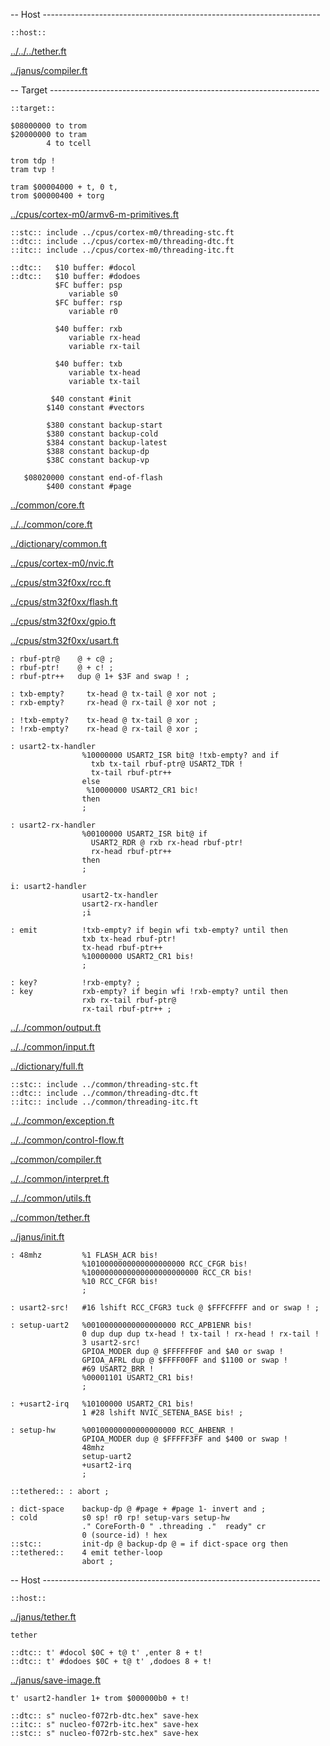 -- Host ---------------------------------------------------------------------

    ::host::

[../../../tether.ft](../../../tether.ft.md)

[../janus/compiler.ft](../janus/compiler.ft.md)


-- Target -------------------------------------------------------------------

    ::target::

    $08000000 to trom
    $20000000 to tram
            4 to tcell

    trom tdp !
    tram tvp !

    tram $00004000 + t, 0 t,
    trom $00000400 + torg

[../cpus/cortex-m0/armv6-m-primitives.ft](../cpus/cortex-m0/armv6-m-primitives.ft.md)

    ::stc:: include ../cpus/cortex-m0/threading-stc.ft
    ::dtc:: include ../cpus/cortex-m0/threading-dtc.ft
    ::itc:: include ../cpus/cortex-m0/threading-itc.ft

    ::dtc::   $10 buffer: #docol
    ::dtc::   $10 buffer: #dodoes
              $FC buffer: psp
                 variable s0
              $FC buffer: rsp
                 variable r0

              $40 buffer: rxb
                 variable rx-head
                 variable rx-tail

              $40 buffer: txb
                 variable tx-head
                 variable tx-tail

             $40 constant #init
            $140 constant #vectors

            $380 constant backup-start
            $380 constant backup-cold
            $384 constant backup-latest
            $388 constant backup-dp
            $38C constant backup-vp

       $08020000 constant end-of-flash
            $400 constant #page

[../common/core.ft](../common/core.ft.md)

[../../common/core.ft](../../common/core.ft.md)

[../dictionary/common.ft](../dictionary/common.ft.md)


[../cpus/cortex-m0/nvic.ft](../cpus/cortex-m0/nvic.ft.md)

[../cpus/stm32f0xx/rcc.ft](../cpus/stm32f0xx/rcc.ft.md)

[../cpus/stm32f0xx/flash.ft](../cpus/stm32f0xx/flash.ft.md)

[../cpus/stm32f0xx/gpio.ft](../cpus/stm32f0xx/gpio.ft.md)

[../cpus/stm32f0xx/usart.ft](../cpus/stm32f0xx/usart.ft.md)


    : rbuf-ptr@    @ + c@ ;
    : rbuf-ptr!    @ + c! ;
    : rbuf-ptr++   dup @ 1+ $3F and swap ! ;

    : txb-empty?     tx-head @ tx-tail @ xor not ;
    : rxb-empty?     rx-head @ rx-tail @ xor not ;

    : !txb-empty?    tx-head @ tx-tail @ xor ;
    : !rxb-empty?    rx-head @ rx-tail @ xor ;

    : usart2-tx-handler
                    %10000000 USART2_ISR bit@ !txb-empty? and if
                      txb tx-tail rbuf-ptr@ USART2_TDR !
                      tx-tail rbuf-ptr++
                    else
                     %10000000 USART2_CR1 bic!
                    then
                    ;

    : usart2-rx-handler
                    %00100000 USART2_ISR bit@ if
                      USART2_RDR @ rxb rx-head rbuf-ptr!
                      rx-head rbuf-ptr++
                    then
                    ;

    i: usart2-handler
                    usart2-tx-handler
                    usart2-rx-handler
                    ;i

    : emit          !txb-empty? if begin wfi txb-empty? until then
                    txb tx-head rbuf-ptr!
                    tx-head rbuf-ptr++
                    %10000000 USART2_CR1 bis!
                    ;

    : key?          !rxb-empty? ;
    : key           rxb-empty? if begin wfi !rxb-empty? until then
                    rxb rx-tail rbuf-ptr@
                    rx-tail rbuf-ptr++ ;

[../../common/output.ft](../../common/output.ft.md)

[../../common/input.ft](../../common/input.ft.md)

[../dictionary/full.ft](../dictionary/full.ft.md)

    ::stc:: include ../common/threading-stc.ft
    ::dtc:: include ../common/threading-dtc.ft
    ::itc:: include ../common/threading-itc.ft
[../../common/exception.ft](../../common/exception.ft.md)

[../../common/control-flow.ft](../../common/control-flow.ft.md)

[../common/compiler.ft](../common/compiler.ft.md)

[../../common/interpret.ft](../../common/interpret.ft.md)

[../../common/utils.ft](../../common/utils.ft.md)

[../common/tether.ft](../common/tether.ft.md)


[../janus/init.ft](../janus/init.ft.md)


    : 48mhz         %1 FLASH_ACR bis!
                    %1010000000000000000000 RCC_CFGR bis!
                    %1000000000000000000000000 RCC_CR bis!
                    %10 RCC_CFGR bis!
                    ;

    : usart2-src!   #16 lshift RCC_CFGR3 tuck @ $FFFCFFFF and or swap ! ;

    : setup-uart2   %00100000000000000000 RCC_APB1ENR bis!
                    0 dup dup dup tx-head ! tx-tail ! rx-head ! rx-tail !
                    3 usart2-src!
                    GPIOA_MODER dup @ $FFFFFF0F and $A0 or swap !
                    GPIOA_AFRL dup @ $FFFF00FF and $1100 or swap !
                    #69 USART2_BRR !
                    %00001101 USART2_CR1 bis!
                    ;

    : +usart2-irq   %10100000 USART2_CR1 bis!
                    1 #28 lshift NVIC_SETENA_BASE bis! ;

    : setup-hw      %00100000000000000000 RCC_AHBENR !
                    GPIOA_MODER dup @ $FFFFF3FF and $400 or swap !
                    48mhz
                    setup-uart2
                    +usart2-irq
                    ;

    ::tethered:: : abort ;

    : dict-space    backup-dp @ #page + #page 1- invert and ;
    : cold          s0 sp! r0 rp! setup-vars setup-hw
                    ." CoreForth-0 " .threading ."  ready" cr
                    0 (source-id) ! hex
    ::stc::         init-dp @ backup-dp @ = if dict-space org then
    ::tethered::    4 emit tether-loop
                    abort ;

-- Host ---------------------------------------------------------------------

    ::host::

[../janus/tether.ft](../janus/tether.ft.md)


    tether

    ::dtc:: t' #docol $0C + t@ t' ,enter 8 + t!
    ::dtc:: t' #dodoes $0C + t@ t' ,dodoes 8 + t!

[../janus/save-image.ft](../janus/save-image.ft.md)


    t' usart2-handler 1+ trom $000000b0 + t!

    ::dtc:: s" nucleo-f072rb-dtc.hex" save-hex
    ::itc:: s" nucleo-f072rb-itc.hex" save-hex
    ::stc:: s" nucleo-f072rb-stc.hex" save-hex
